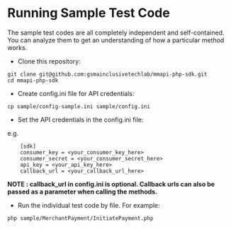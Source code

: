 # Running Sample Test Code

The sample test codes are all completely independent and self-contained. You can analyze them to get an understanding of how a particular method works.

-   Clone this repository:

```
git clone git@github.com:gsmainclusivetechlab/mmapi-php-sdk.git
cd mmapi-php-sdk
```

-   Create config.ini file for API credentials:

```
cp sample/config-sample.ini sample/config.ini
```

-   Set the API credentials in the config.ini file:

e.g.

```
    [sdk]
    consumer_key = <your_consumer_key_here>
    consumer_secret = <your_consumer_secret_here>
    api_key = <your_api_key_here>
    callback_url = <your_callback_url_here>
```

**NOTE : callback_url in config.ini is optional. Callback urls can also be passed as a parameter when calling the methods.**

-   Run the individual test code by file. For example:

```
php sample/MerchantPayment/InitiatePayment.php
```
